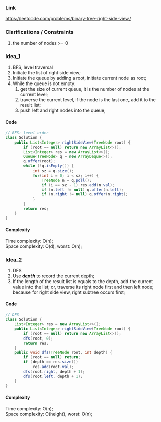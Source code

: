 
### Link

https://leetcode.com/problems/binary-tree-right-side-view/

### Clarifications / Constraints

1. the number of nodes >= 0

### Idea_1

1. BFS, level traversal
2. Initiate the list of right side view;
3. Initiate the queue by adding a root, initiate current node as root;
4. While the queue is not empty:   
   1. get the size of current queue, it is the number of nodes at the current level;
   2. traverse the current level, if the node is the last one, add it to the result list;
   3. push left and right nodes into the queue;


#### Code

```java
// BFS: level order
class Solution {
    public List<Integer> rightSideView(TreeNode root) {
        if (root == null) return new ArrayList<>();
        List<Integer> res = new ArrayList<>();
        Queue<TreeNode> q = new ArrayDeque<>();
        q.offer(root);
        while (!q.isEmpty()) {
            int sz = q.size();
            for(int i = 0; i < sz; i++) {
                TreeNode n = q.poll();
                if (i == sz - 1) res.add(n.val);
                if (n.left != null) q.offer(n.left);
                if (n.right != null) q.offer(n.right);
            }
        }
        return res;
    }
}
```

#### Complexity

Time complexity: O(n);  
Space complexity: O(d), worst: O(n);


### Idea_2

1. DFS
2. Use ***depth*** to record the current depth;
3. If the length of the result list is equals to the depth, add the current value into the list; or, traverse its right node first and then left node; because for right side view, right subtree occurs first; 


#### Code

```java
// DFS
class Solution {
    List<Integer> res = new ArrayList<>();
    public List<Integer> rightSideView(TreeNode root) {
        if (root == null) return new ArrayList<>();
        dfs(root, 0);
        return res;
    }
    public void dfs(TreeNode root, int depth) {
        if (root == null) return;
        if (depth == res.size())
            res.add(root.val);
        dfs(root.right, depth + 1);
        dfs(root.left, depth + 1);
    }
}
```

#### Complexity

Time complexity: O(n);  
Space complexity: O(height), worst: O(n);
